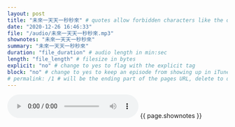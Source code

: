 ```yaml
---
layout: post
title: "未來一天天一秒秒來" # quotes allow forbidden characters like the colon
date: "2020-12-26 16:46:33"
file: "/audio/未來一天天一秒秒來.mp3"
shownotes: "未來一天天一秒秒來"
summary: "未來一天天一秒秒來"
duration: "file_duration" # audio length in min:sec
length: "file_length" # filesize in bytes
explicit: "no" # change to yes to flag with the explicit tag
block: "no" # change to yes to keep an episode from showing up in iTunes
# permalink: /1 # will be the ending part of the pages URL, delete to default to the title
---
```


<audio controls>
<source src="{{site.url}}{{site.baseurl}}{{ page.file }}" type="audio/x-mp3">
Your browser does not support the audio element.
</audio>
{{ page.shownotes }}
